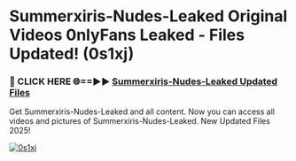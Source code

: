 # Summerxiris-Nudes-Leaked Original Videos 0nlyFans Leaked - Files Updated! (0s1xj)

<h3>🔴 CLICK HERE 🌐==►► <a href="https://tinyurl.com/yrmya6cz" rel="nofollow">Summerxiris-Nudes-Leaked Updated Files</a></h3>

Get Summerxiris-Nudes-Leaked and all content. Now you can access all videos and pictures of Summerxiris-Nudes-Leaked. New Updated Files 2025!

[![0s1xj](https://i.imgur.com/FMdXYCs.gif)](https://tinyurl.com/yrmya6cz)
